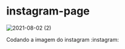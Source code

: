 # instagram-page
![2021-08-02 (2)](https://user-images.githubusercontent.com/69279972/127932752-4c486957-63f6-4adf-832f-32c2db1ac21e.png)

Codando a imagem do instagram :instagram:

